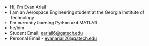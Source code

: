 - Hi, I'm Evan Ariail
- I am an Aerospace Engineering student at the Georgia Institute of Technology
- I'm currently learning Python and MATLAB
- he/him
- Student Email: eariail6@gatech.edu
- Personal Email - evanariail26@gatech.edu

<!---
evanariail/evanariail is a ✨ special ✨ repository because its `README.md` (this file) appears on your GitHub profile.
You can click the Preview link to take a look at your changes.
--->
